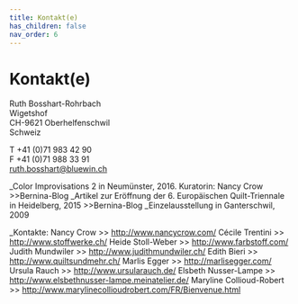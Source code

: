 ```yaml
---
title: Kontakt(e)
has_children: false
nav_order: 6
---
```


# Kontakt(e)

Ruth Bosshart-Rohrbach<br/>
Wigetshof<br/>
CH-9621 Oberhelfenschwil<br/>
Schweiz

T +41 (0)71 983 42 90<br/>
F +41 (0)71 988 33 91<br/>
ruth.bosshart@bluewin.ch

_Color Improvisations 2 in Neumünster, 2016. Kuratorin: Nancy Crow >>Bernina-Blog
_Artikel zur Eröffnung der 6. Europäischen Quilt-Triennale in Heidelberg, 2015 >>Bernina-Blog
_Einzelausstellung in Ganterschwil, 2009

_Kontakte:
Nancy Crow >> http://www.nancycrow.com/
Cécile Trentini >> http://www.stoffwerke.ch/
Heide Stoll-Weber >> http://www.farbstoff.com/
Judith Mundwiler >> http://www.judithmundwiler.ch/
Edith Bieri >> http://www.quiltsundmehr.ch/
Marlis Egger >> http://marlisegger.com/
Ursula Rauch >> http://www.ursularauch.de/
Elsbeth Nusser-Lampe >> http://www.elsbethnusser-lampe.meinatelier.de/
Maryline Collioud-Robert >> http://www.marylinecollioudrobert.com/FR/Bienvenue.html